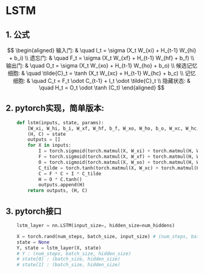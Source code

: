 # LSTM

## 1. 公式
$$
\begin{aligned}
    输入门: & \quad I_t = \sigma (X_t W_{xi} + H_{t-1} W_{hi} + b_i) \\
    遗忘门: & \quad F_t = \sigma (X_t W_{xf} + H_{t-1} W_{hf} + b_f) \\
    输出门: & \quad O_t = \sigma (X_t W_{xo} + H_{t-1} W_{ho} + b_o) \\
    候选记忆细胞: & \quad \tilde{C}_t = \tanh (X_t W_{xc} + H_{t-1} W_{hc} + b_c) \\
    记忆细胞: & \quad  C_t = F_t \odot C_{t-1} + I_t \odot \tilde{C}_t \\
    隐藏状态: & \quad H_t = O_t \odot \tanh (C_t)
\end{aligned}
$$

## 2. pytorch实现，简单版本:
```python
    def lstm(inputs, state, params):
        [W_xi, W_hi, b_i, W_xf, W_hf, b_f, W_xo, W_ho, b_o, W_xc, W_hc, b_c] = params
        (H, C) = state
        outputs = []
        for X in inputs:
            I = torch.sigmoid(torch.matmul(X, W_xi) + torch.matmul(H, W_hi) + b_i)
            F = torch.sigmoid(torch.matmul(X, W_xf) + torch.matmul(H, W_hf) + b_f)
            O = torch.sigmoid(torch.matmul(X, W_xo) + torch.matmul(H, W_ho) + b_o)
            C_tilde = torch.tanh(torch.matmul(X, W_xc) + torch.matmul(H, W_hc) + b_c)
            C = F * C + I * C_tilde
            H = O * C.tanh()
            outputs.append(H)
        return outputs, (H, C)
```

## 3. pytorch接口
```python
    lstm_layer = nn.LSTM(input_size=, hidden_size=num_hiddens)

    X = torch.rand(num_steps, batch_size, input_size) # (num_steps, batch_size, input_size)
    state = None
    Y, state = lstm_layer(X, state)
    # Y : (num_steps, batch_size, hidden_size)
    # state[0] : (batch_size, hidden_size)
    # state[1] : (batch_size, hidden_size)
```
